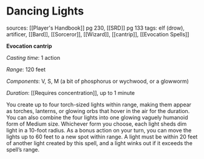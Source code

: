 # Dancing Lights
sources: [[Player's Handbook]] pg 230, [[SRD]] pg 133
tags: elf (drow), artificer, [[Bard]], [[Sorceror]], [[Wizard]], [[cantrip]], [[Evocation Spells]]

**Evocation cantrip**

*Casting time*: 1 action

*Range*: 120 feet

*Components*: V, S, M (a bit of phosphorus or wychwood, or a glowworm)

*Duration*: [[Requires concentration]], up to 1 minute

You create up to four torch-sized lights within range, making them appear as torches, lanterns, or glowing orbs that hover in the air for the duration. You can also combine the four lights into one glowing vaguely humanoid form of Medium size. Whichever form you choose, each light sheds dim light in a 10-foot radius. As a bonus action on your turn, you can move the lights up to 60 feet to a new spot within range. A light must be within 20 feet of another light created by this spell, and a light winks out if it exceeds the spell’s range.
